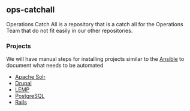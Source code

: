 ## ops-catchall

Operations Catch All is a repository that is a catch all for the Operations Team
that do not fit easily in our other repositories.

### Projects

We will have manual steps for installing projects similar to the [Ansible](https://github.com/pulibrary/princeton_ansible) to document what needs to be automated

  * [Apache Solr](projects/apache_solr.md)
  * [Drupal](projects/drupal.md)
  * [LEMP](projects/lemp.md)
  * [PostgreSQL](projects/postgresql.md)
  * [Rails](rails_bridge.md)
